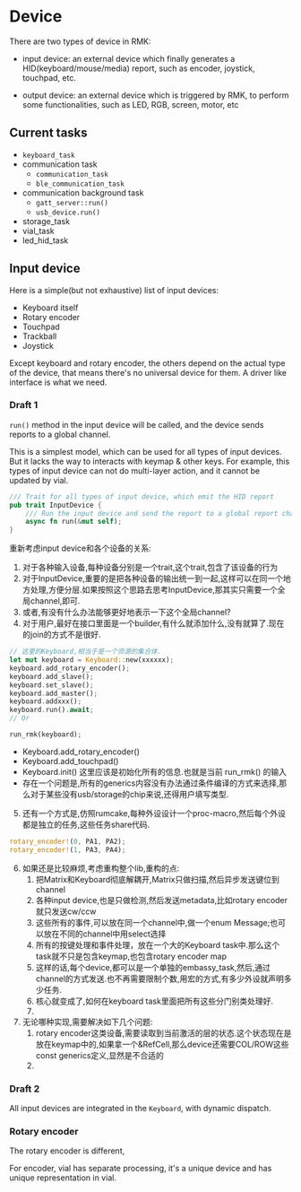 # Device

There are two types of device in RMK:

- input device: an external device which finally generates a HID(keyboard/mouse/media) report, such as encoder, joystick, touchpad, etc.

- output device: an external device which is triggered by RMK, to perform some functionalities, such as LED, RGB, screen, motor, etc


## Current tasks

- `keyboard_task`
- communication task
  - `communication_task`
  - `ble_communication_task`
- communication background task
  - `gatt_server::run()`
  - `usb_device.run()`
- storage_task
- vial_task
- led_hid_task

## Input device

Here is a simple(but not exhaustive) list of input devices:

- Keyboard itself
- Rotary encoder
- Touchpad
- Trackball
- Joystick

Except keyboard and rotary encoder, the others depend on the actual type of the device, that means there's no universal device for them. A driver like interface is what we need. 

### Draft 1

`run()` method in the input device will be called, and the device sends reports to a global channel.

This is a simplest model, which can be used for all types of input devices. But it lacks the way to interacts with keymap & other keys. For example, this types of input device can not do multi-layer action, and it cannot be updated by vial.

```rust
/// Trait for all types of input device, which emit the HID report
pub trait InputDevice {
    /// Run the input device and send the report to a global report channel
    async fn run(&mut self);
}
```

重新考虑input device和各个设备的关系:
1. 对于各种输入设备,每种设备分别是一个trait,这个trait,包含了该设备的行为
2. 对于InputDevice,重要的是把各种设备的输出统一到一起,这样可以在同一个地方处理,方便分层.如果按照这个思路去思考InputDevice,那其实只需要一个全局channel,即可.
3. 或者,有没有什么办法能够更好地表示一下这个全局channel?
4. 对于用户,最好在接口里面是一个builder,有什么就添加什么,没有就算了.现在的join的方式不是很好.
  ```rust
  // 这里的Keyboard,相当于是一个资源的集合体.
  let mut keyboard = Keyboard::new(xxxxxx);
  keyboard.add_rotary_encoder();
  keyboard.add_slave();
  keyboard.set_slave();
  keyboard.add_master();
  keyboard.addxxx();
  keyboard.run().await;
  // Or

  run_rmk(keyboard);
  ```
  - Keyboard.add_rotary_encoder()
  - Keyboard.add_touchpad()
  - Keyboard.init() 这里应该是初始化所有的信息.也就是当前 run_rmk() 的输入
  - 存在一个问题是,所有的generics内容没有办法通过条件编译的方式来选择,那么对于某些没有usb/storage的chip来说,还得用户填写类型.
5. 还有一个方式是,仿照rumcake,每种外设设计一个proc-macro,然后每个外设都是独立的任务,这些任务share代码.

  ```rust
  rotary_encoder!(0, PA1, PA2);
  rotary_encoder!(1, PA3, PA4);
  ```
6. 如果还是比较麻烦,考虑重构整个lib,重构的点:
   1. 把Matrix和Keyboard彻底解耦开,Matrix只做扫描,然后异步发送键位到channel
   2. 各种input device,也是只做检测,然后发送metadata,比如rotary encoder就只发送cw/ccw
   3. 这些所有的事件,可以放在同一个channel中,做一个enum Message;也可以放在不同的channel中用select选择
   4. 所有的按键处理和事件处理，放在一个大的Keyboard task中.那么这个task就不只是包含keymap,也包含rotary encoder map
   5. 这样的话,每个device,都可以是一个单独的embassy_task,然后,通过channel的方式发送.也不再需要限制个数,用宏的方式,有多少外设就声明多少任务.
   6. 核心就变成了,如何在keyboard task里面把所有这些分门别类处理好.
   7. 
7. 无论哪种实现,需要解决如下几个问题:
   1. rotary encoder这类设备,需要读取到当前激活的层的状态.这个状态现在是放在keymap中的,如果拿一个&RefCell,那么device还需要COL/ROW这些const generics定义,显然是不合适的
   2. 

### Draft 2

All input devices are integrated in the `Keyboard`, with dynamic dispatch.

### Rotary encoder

The rotary encoder is different, 

For encoder, vial has separate processing, it's a unique device and has unique representation in vial.

